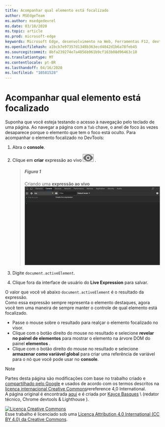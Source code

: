 ```yaml
---
title: Acompanhar qual elemento está focalizado
author: MSEdgeTeam
ms.author: msedgedevrel
ms.date: 03/18/2020
ms.topic: article
ms.prod: microsoft-edge
keywords: Microsoft Edge, desenvolvimento na Web, Ferramentas F12, devtools
ms.openlocfilehash: a1bcb7e97357d1348b363ecd4842d1b6a78feb45
ms.sourcegitcommit: 8bfa239274e7a4856b961b9cf163b08d96463c10
ms.translationtype: MT
ms.contentlocale: pt-BR
ms.lasthandoff: 04/16/2020
ms.locfileid: "10581528"
---
```

<!-- Copyright Kayce Basques 

   Licensed under the Apache License, Version 2.0 (the "License");
   you may not use this file except in compliance with the License.
   You may obtain a copy of the License at

       https://www.apache.org/licenses/LICENSE-2.0

   Unless required by applicable law or agreed to in writing, software
   distributed under the License is distributed on an "AS IS" BASIS,
   WITHOUT WARRANTIES OR CONDITIONS OF ANY KIND, either express or implied.
   See the License for the specific language governing permissions and
   limitations under the License.  -->  





# Acompanhar qual elemento está focalizado   



Suponha que você esteja testando o acesso à navegação pelo teclado de uma página.  Ao navegar a página com a `Tab` chave, o anel de foco às vezes desaparece porque o elemento que tem o foco está oculto.  Para acompanhar o elemento focalizado no DevTools:  

1.  Abra o **console**.  
1.  Clique em **criar** expressão ao vivo ![ criar uma expressão ao vivo ][ImageCreateIcon] .  

    > ##### Figura 1  
    > Criando uma **expressão ao vivo**  
    > ![Criando uma expressão ao vivo][ImageLiveExpression]  
    
1.  Digite `document.activeElement`.
1.  Clique fora da interface de usuário do **Live Expression** para salvar.

O valor que você vê abaixo `document.activeElement` é o resultado da expressão.  
Como essa expressão sempre representa o elemento destaques, agora você tem uma maneira de sempre manter o controle de qual elemento está focalizado.  

*   Passe o mouse sobre o resultado para realçar o elemento focalizado no visor.  
*   Clique com o botão direito do mouse no resultado e selecione **revelar no painel de elementos** para mostrar o elemento na árvore DOM do painel **elementos** .  
*   Clique com o botão direito do mouse no resultado e selecione **armazenar como variável global** para criar uma referência de variável para o nó que você pode usar no **console**.  

<!--## Feedback   -->  



<!-- image links -->  

[ImageCreateIcon]: /microsoft-edge/devtools-guide-chromium/media/create-live-expression-icon.msft.png  

[ImageLiveExpression]: /microsoft-edge/devtools-guide-chromium/media/accessibility-console-create-live-expression-empty.msft.png "Figura 1: criando uma expressão ao vivo"  

<!-- links -->  

> [!NOTE]
> Partes desta página são modificações com base no trabalho criado e [compartilhado pelo Google][GoogleSitePolicies] e usados de acordo com os termos descritos na [licença internacional Creative Commons][CCA4IL]rereference 4,0 International.  
> A página original é encontrada [aqui](https://developers.google.com/web/tools/chrome-devtools/accessibility/focus) e é criada por [Kayce Basques][KayceBasques] \ (redator técnico, Chrome devtools & Lighthouse \).  

[![Licença Creative Commons][CCby4Image]][CCA4IL]  
Esse trabalho é licenciado sob uma [Licença Attribution 4.0 International (CC BY 4.0) da Creative Commons][CCA4IL].  

[CCA4IL]: https://creativecommons.org/licenses/by/4.0  
[CCby4Image]: https://i.creativecommons.org/l/by/4.0/88x31.png  
[GoogleSitePolicies]: https://developers.google.com/terms/site-policies  
[KayceBasques]: https://developers.google.com/web/resources/contributors/kaycebasques  
